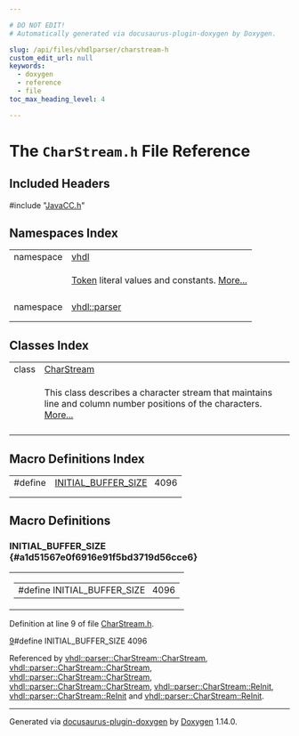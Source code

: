 ```yaml
---

# DO NOT EDIT!
# Automatically generated via docusaurus-plugin-doxygen by Doxygen.

slug: /api/files/vhdlparser/charstream-h
custom_edit_url: null
keywords:
  - doxygen
  - reference
  - file
toc_max_heading_level: 4

---
```


<div class="doxyPage">

# The `CharStream.h` File Reference



## Included Headers

<div class="doxyIncludesList">#include "<a href="/web-doxygen/docs/api/files/vhdlparser/javacc-h">JavaCC.h</a>"
</div>

## Namespaces Index

<table class="doxyMembersIndex">

<tr class="doxyMemberIndexItem">
<td class="doxyMemberIndexItemType" align="left" valign="top">namespace</td>
<td class="doxyMemberIndexItemName" align="left" valign="top"><a href="/web-doxygen/docs/api/namespaces/vhdl">vhdl</a></td>
</tr>
<tr class="doxyMemberIndexDescription">
<td class="doxyMemberIndexDescriptionLeft"></td>
<td class="doxyMemberIndexDescriptionRight">
<p><a href="/web-doxygen/docs/api/classes/token">Token</a> literal values and constants. <a href="/web-doxygen/docs/api/namespaces/vhdl/#details">More...</a></p>
</td>
</tr>
<tr class="doxyMemberIndexSeparator">
<td class="doxyMemberIndexSeparator" colspan="2"></td>
</tr>

<tr class="doxyMemberIndexItem">
<td class="doxyMemberIndexItemType" align="left" valign="top">namespace</td>
<td class="doxyMemberIndexItemName" align="left" valign="top"><a href="/web-doxygen/docs/api/namespaces/vhdl/parser">vhdl::parser</a></td>
</tr>
<tr class="doxyMemberIndexDescription">
<td class="doxyMemberIndexDescriptionLeft"></td>
<td class="doxyMemberIndexDescriptionRight">
</td>
</tr>
<tr class="doxyMemberIndexSeparator">
<td class="doxyMemberIndexSeparator" colspan="2"></td>
</tr>

</table>

## Classes Index

<table class="doxyMembersIndex">

<tr class="doxyMemberIndexItem">
<td class="doxyMemberIndexItemType" align="left" valign="top">class</td>
<td class="doxyMemberIndexItemName" align="left" valign="top"><a href="/web-doxygen/docs/api/classes/vhdl/parser/charstream">CharStream</a></td>
</tr>
<tr class="doxyMemberIndexDescription">
<td class="doxyMemberIndexDescriptionLeft"></td>
<td class="doxyMemberIndexDescriptionRight">
<p>This class describes a character stream that maintains line and column number positions of the characters. <a href="/web-doxygen/docs/api/classes/vhdl/parser/charstream/#details">More...</a></p>
</td>
</tr>
<tr class="doxyMemberIndexSeparator">
<td class="doxyMemberIndexSeparator" colspan="2"></td>
</tr>

</table>

## Macro Definitions Index

<table class="doxyMembersIndex">

<tr class="doxyMemberIndexItem">
<td class="doxyMemberIndexItemType" align="left" valign="top">#define</td>
<td class="doxyMemberIndexItemName" align="left" valign="top"><a href="#a1d51567e0f6916e91f5bd3719d56cce6">INITIAL_BUFFER_SIZE</a>&nbsp;&nbsp;&nbsp;4096</td>
</tr>
<tr class="doxyMemberIndexDescription">
<td class="doxyMemberIndexDescriptionLeft"></td>
<td class="doxyMemberIndexDescriptionRight">
</td>
</tr>
<tr class="doxyMemberIndexSeparator">
<td class="doxyMemberIndexSeparator" colspan="2"></td>
</tr>

</table>


<div class="doxySectionDef">

## Macro Definitions

### INITIAL&#95;BUFFER&#95;SIZE {#a1d51567e0f6916e91f5bd3719d56cce6}

<div class="doxyMemberItem">
<div class="doxyMemberProto">
<table class="doxyMemberLabels">
<tr class="doxyMemberLabels">
<td class="doxyMemberLabelsLeft">
<table class="doxyMemberName">
<tr>
<td class="doxyMemberName">#define INITIAL_BUFFER_SIZE&nbsp;&nbsp;&nbsp;4096</td>
</tr>
</table>
</td>
</tr>
</table>
</div>
<div class="doxyMemberDoc">


<p>Definition at line 9 of file <a href="/web-doxygen/docs/api/files/vhdlparser/charstream-h">CharStream.h</a>.</p>

<div class="doxyProgramListing">

<div class="doxyCodeLine"><span class="doxyLineNumber"><a href="#a1d51567e0f6916e91f5bd3719d56cce6">9</a></span><span class="doxyLineContent"><span class="doxyHighlightPreprocessor">#define INITIAL_BUFFER_SIZE 4096</span></span></div>

</div>


Referenced by <a href="/web-doxygen/docs/api/classes/vhdl/parser/charstream/#a242b0ade90665d38c5931af90a59038b">vhdl::parser::CharStream::CharStream</a>, <a href="/web-doxygen/docs/api/classes/vhdl/parser/charstream/#a0582344d99aae18c75c7524f7b5a98b8">vhdl::parser::CharStream::CharStream</a>, <a href="/web-doxygen/docs/api/classes/vhdl/parser/charstream/#a82949d505a06f19999787ee61f85f7a7">vhdl::parser::CharStream::CharStream</a>, <a href="/web-doxygen/docs/api/classes/vhdl/parser/charstream/#a7a3b115d9cb6f671539a8db6630f515c">vhdl::parser::CharStream::CharStream</a>, <a href="/web-doxygen/docs/api/classes/vhdl/parser/charstream/#a639909d8be82f388025752ddc28980cd">vhdl::parser::CharStream::ReInit</a>, <a href="/web-doxygen/docs/api/classes/vhdl/parser/charstream/#a147a1e6e2f7cc4d9dc423bc40a542a66">vhdl::parser::CharStream::ReInit</a> and <a href="/web-doxygen/docs/api/classes/vhdl/parser/charstream/#a93c0e6b18d38b9df067c39ca157df86a">vhdl::parser::CharStream::ReInit</a>.
</div>
</div>

</div>

<hr/>

<p class="doxyGeneratedBy">Generated via <a href="https://github.com/xpack/docusaurus-plugin-doxygen">docusaurus-plugin-doxygen</a> by <a href="https://www.doxygen.nl">Doxygen</a> 1.14.0.</p>

</div>
